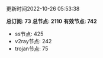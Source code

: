 更新时间2022-10-26 05:53:38

**总订阅: 73**
**总节点: 2110**
**有效节点: 742**
- ss节点: 425
- v2ray节点: 242
- trojan节点: 75
